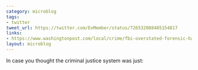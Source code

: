 ```yaml
---
category: microblog
tags:
- twitter
tweet_url: https://twitter.com/ExMember/status/726532088485154817
links:
- https://www.washingtonpost.com/local/crime/fbi-overstated-forensic-hair-matches-in-nearly-all-criminal-trials-for-decades/2015/04/18/39c8d8c6-e515-11e4-b510-962fcfabc310_story.html
layout: microblog
---
```

In case you thought the criminal justice system was just:
